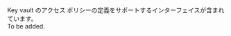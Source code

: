 <Namespace Name="Microsoft.Azure.Management.KeyVault.Fluent.AccessPolicy.Definition">
  <Docs>
    <summary>Key vault のアクセス ポリシーの定義をサポートするインターフェイスが含まれています。</summary> 
    <remarks>To be added.</remarks>
  </Docs>
</Namespace>

